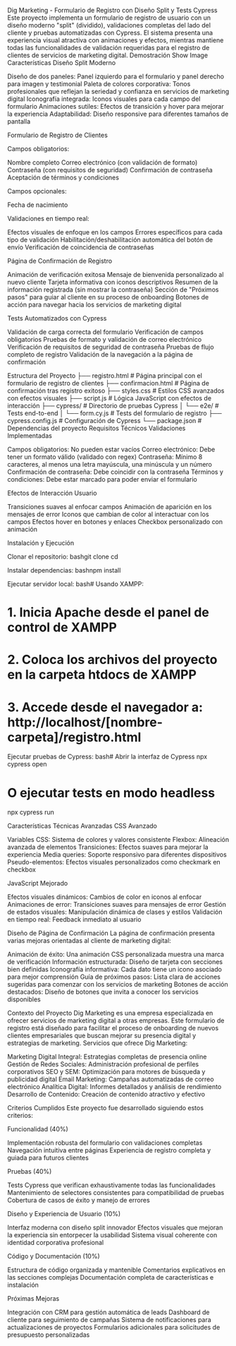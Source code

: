 Dig Marketing - Formulario de Registro con Diseño Split y Tests Cypress
Este proyecto implementa un formulario de registro de usuario con un diseño moderno "split" (dividido), validaciones completas del lado del cliente y pruebas automatizadas con Cypress. El sistema presenta una experiencia visual atractiva con animaciones y efectos, mientras mantiene todas las funcionalidades de validación requeridas para el registro de clientes de servicios de marketing digital.
Demostración
Show Image
Características
Diseño Split Moderno

Diseño de dos paneles: Panel izquierdo para el formulario y panel derecho para imagen y testimonial
Paleta de colores corporativa: Tonos profesionales que reflejan la seriedad y confianza en servicios de marketing digital
Iconografía integrada: Iconos visuales para cada campo del formulario
Animaciones sutiles: Efectos de transición y hover para mejorar la experiencia
Adaptabilidad: Diseño responsive para diferentes tamaños de pantalla

Formulario de Registro de Clientes

Campos obligatorios:

Nombre completo
Correo electrónico (con validación de formato)
Contraseña (con requisitos de seguridad)
Confirmación de contraseña
Aceptación de términos y condiciones


Campos opcionales:

Fecha de nacimiento


Validaciones en tiempo real:

Efectos visuales de enfoque en los campos
Errores específicos para cada tipo de validación
Habilitación/deshabilitación automática del botón de envío
Verificación de coincidencia de contraseñas



Página de Confirmación de Registro

Animación de verificación exitosa
Mensaje de bienvenida personalizado al nuevo cliente
Tarjeta informativa con iconos descriptivos
Resumen de la información registrada (sin mostrar la contraseña)
Sección de "Próximos pasos" para guiar al cliente en su proceso de onboarding
Botones de acción para navegar hacia los servicios de marketing digital

Tests Automatizados con Cypress

Validación de carga correcta del formulario
Verificación de campos obligatorios
Pruebas de formato y validación de correo electrónico
Verificación de requisitos de seguridad de contraseña
Pruebas de flujo completo de registro
Validación de la navegación a la página de confirmación

Estructura del Proyecto
├── registro.html       # Página principal con el formulario de registro de clientes
├── confirmacion.html   # Página de confirmación tras registro exitoso
├── styles.css          # Estilos CSS avanzados con efectos visuales
├── script.js           # Lógica JavaScript con efectos de interacción
├── cypress/            # Directorio de pruebas Cypress
│   └── e2e/            # Tests end-to-end
│       └── form.cy.js  # Tests del formulario de registro
├── cypress.config.js   # Configuración de Cypress
└── package.json        # Dependencias del proyecto
Requisitos Técnicos
Validaciones Implementadas

Campos obligatorios: No pueden estar vacíos
Correo electrónico: Debe tener un formato válido (validado con regex)
Contraseña: Mínimo 8 caracteres, al menos una letra mayúscula, una minúscula y un número
Confirmación de contraseña: Debe coincidir con la contraseña
Términos y condiciones: Debe estar marcado para poder enviar el formulario

Efectos de Interacción Usuario

Transiciones suaves al enfocar campos
Animación de aparición en los mensajes de error
Iconos que cambian de color al interactuar con los campos
Efectos hover en botones y enlaces
Checkbox personalizado con animación

Instalación y Ejecución

Clonar el repositorio:
bashgit clone <url-del-repositorio>
cd <nombre-del-directorio>

Instalar dependencias:
bashnpm install

Ejecutar servidor local:
bash# Usando XAMPP:
# 1. Inicia Apache desde el panel de control de XAMPP
# 2. Coloca los archivos del proyecto en la carpeta htdocs de XAMPP
# 3. Accede desde el navegador a: http://localhost/[nombre-carpeta]/registro.html

Ejecutar pruebas de Cypress:
bash# Abrir la interfaz de Cypress
npx cypress open

# O ejecutar tests en modo headless
npx cypress run


Características Técnicas Avanzadas
CSS Avanzado

Variables CSS: Sistema de colores y valores consistente
Flexbox: Alineación avanzada de elementos
Transiciones: Efectos suaves para mejorar la experiencia
Media queries: Soporte responsivo para diferentes dispositivos
Pseudo-elementos: Efectos visuales personalizados como checkmark en checkbox

JavaScript Mejorado

Efectos visuales dinámicos: Cambios de color en iconos al enfocar
Animaciones de error: Transiciones suaves para mensajes de error
Gestión de estados visuales: Manipulación dinámica de clases y estilos
Validación en tiempo real: Feedback inmediato al usuario

Diseño de Página de Confirmación
La página de confirmación presenta varias mejoras orientadas al cliente de marketing digital:

Animación de éxito: Una animación CSS personalizada muestra una marca de verificación
Información estructurada: Diseño de tarjeta con secciones bien definidas
Iconografía informativa: Cada dato tiene un icono asociado para mejor comprensión
Guía de próximos pasos: Lista clara de acciones sugeridas para comenzar con los servicios de marketing
Botones de acción destacados: Diseño de botones que invita a conocer los servicios disponibles

Contexto del Proyecto
Dig Marketing es una empresa especializada en ofrecer servicios de marketing digital a otras empresas. Este formulario de registro está diseñado para facilitar el proceso de onboarding de nuevos clientes empresariales que buscan mejorar su presencia digital y estrategias de marketing.
Servicios que ofrece Dig Marketing:

Marketing Digital Integral: Estrategias completas de presencia online
Gestión de Redes Sociales: Administración profesional de perfiles corporativos
SEO y SEM: Optimización para motores de búsqueda y publicidad digital
Email Marketing: Campañas automatizadas de correo electrónico
Analítica Digital: Informes detallados y análisis de rendimiento
Desarrollo de Contenido: Creación de contenido atractivo y efectivo

Criterios Cumplidos
Este proyecto fue desarrollado siguiendo estos criterios:

Funcionalidad (40%)

Implementación robusta del formulario con validaciones completas
Navegación intuitiva entre páginas
Experiencia de registro completa y guiada para futuros clientes


Pruebas (40%)

Tests Cypress que verifican exhaustivamente todas las funcionalidades
Mantenimiento de selectores consistentes para compatibilidad de pruebas
Cobertura de casos de éxito y manejo de errores


Diseño y Experiencia de Usuario (10%)

Interfaz moderna con diseño split innovador
Efectos visuales que mejoran la experiencia sin entorpecer la usabilidad
Sistema visual coherente con identidad corporativa profesional


Código y Documentación (10%)

Estructura de código organizada y mantenible
Comentarios explicativos en las secciones complejas
Documentación completa de características e instalación



Próximas Mejoras

Integración con CRM para gestión automática de leads
Dashboard de cliente para seguimiento de campañas
Sistema de notificaciones para actualizaciones de proyectos
Formularios adicionales para solicitudes de presupuesto personalizadas
